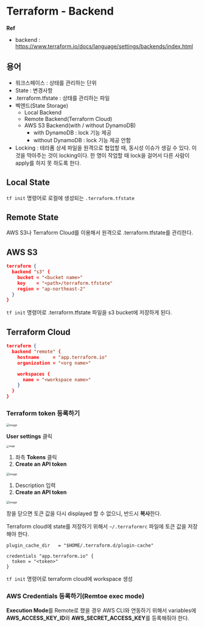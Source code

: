 # Terraform - Backend

**Ref**

* backend : https://www.terraform.io/docs/language/settings/backends/index.html

## 용어

* 워크스페이스 : 상태를 관리하는 단위
* State : 변경사항
* .terraform.tfstate : 상태를 관리하는 파일
* 벡엔드(State Storage)
  * Local Backend
  * Remote Backend(Terraform Cloud)
  * AWS S3 Backend(with / without DynamoDB)
    * with DynamoDB : lock 기능 제공
    * without DynamoDB : lock 기능 제공 안함
* Locking : 테라폼 상세 파일을 원격으로 협업할 때, 동시성 이슈가 생길 수 있다. 이것을 막아주는 것이 locking이다. 한 명이 작업할 때 lock을 걸어서 다른 사람이 apply를 하지 못 하도록 한다.

## Local State

`tf init` 명령어로 로컬에 생성되는 `.terraform.tfstate `

## Remote State

AWS S3나 Terraform Cloud를 이용해서 원격으로 .terraform.tfstate를 관리한다.

## AWS S3

```json
terraform {
  backend "s3" {
    bucket = "<bucket name>"
    key    = "<path>/terraform.tfstate"
    region = "ap-northeast-2"
  }
}
```

`tf init` 명령어로 .terraform.tfstate 파일을 s3 bucket에 저장하게 된다.

## Terraform Cloud

```json
terraform {
  backend "remote" {
    hostname     = "app.terraform.io"
    organization = "<org name>"

    workspaces {
      name = "<workspace name>" 
    }
  }
}
```

### Terraform token 등록하기

<img src="https://user-images.githubusercontent.com/92770273/146123221-7690585c-6322-4662-ac7e-56d4aa33ab72.png" alt="image" style="zoom:50%;" />

**User settings** 클릭

<img src="https://user-images.githubusercontent.com/92770273/146123364-2813b611-f879-42fb-a382-1ae036e58aac.png" alt="image" style="zoom:40%;" />

1. 좌측 **Tokens** 클릭
2. **Create an API token**

<img src="https://user-images.githubusercontent.com/92770273/146123476-be2b4c21-bb5a-44c0-8cf0-d690e52ed53e.png" alt="image" style="zoom:50%;" />

1. Description 입력
2. **Create an API token**

<img src="https://user-images.githubusercontent.com/92770273/146123585-dd3be2ba-a510-4c7f-862f-89baaa66c0f2.png" alt="image" style="zoom:50%;" />

창을 닫으면 토큰 값을 다시 displayed 할 수 없으니, 반드시 **복사**한다.

Terraform cloud에 state를 저장하기 위해서 `~/.terraformrc` 파일에 토큰 값을 저장해야 한다.

```
plugin_cache_dir   = "$HOME/.terraform.d/plugin-cache"

credentials "app.terraform.io" {
  token = "<token>"
}
```

`tf init` 명령어로 terraform cloud에 workspace 생성

### AWS Credentials 등록하기(Remtoe exec mode)

**Execution Mode**를 Remote로 했을 경우 AWS CLI와 연동하기 위해서 variables에 **AWS_ACCESS_KEY_ID**와 **AWS_SECRET_ACCESS_KEY**를 등록해줘야 한다.